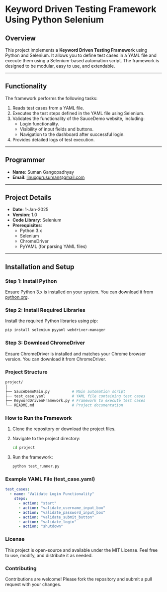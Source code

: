 # Keyword Driven Testing Framework Using Python Selenium

## Overview
This project implements a **Keyword Driven Testing Framework** using Python and Selenium. It allows you to define test cases in a YAML file and execute them using a Selenium-based automation script. The framework is designed to be modular, easy to use, and extendable.

---

## Functionality
The framework performs the following tasks:
1. Reads test cases from a YAML file.
2. Executes the test steps defined in the YAML file using Selenium.
3. Validates the functionality of the SauceDemo website, including:
   - Login functionality.
   - Visibility of input fields and buttons.
   - Navigation to the dashboard after successful login.
4. Provides detailed logs of test execution.

---

## Programmer
- **Name**: Suman Gangopadhyay
- **Email**: [linuxgurusuman@gmail.com](mailto:linuxgurusuman@gmail.com)

---

## Project Details
- **Date**: 1-Jan-2025
- **Version**: 1.0
- **Code Library**: Selenium
- **Prerequisites**:
  - Python 3.x
  - Selenium
  - ChromeDriver
  - PyYAML (for parsing YAML files)

---

## Installation and Setup

### Step 1: Install Python
Ensure Python 3.x is installed on your system. You can download it from [python.org](https://www.python.org/).

### Step 2: Install Required Libraries
Install the required Python libraries using pip:
```bash
pip install selenium pyyaml webdriver-manager
```

### Step 3: Download ChromeDriver
Ensure ChromeDriver is installed and matches your Chrome browser version. You can download it from ChromeDriver.

### Project Structure
```bash
project/
│
├── SauceDemoMain.py          # Main automation script
├── test_case.yaml            # YAML file containing test cases
├── KeywordDrivenFramework.py # Framework to execute test cases
└── README.md                 # Project documentation
```

### How to Run the Framework
  1. Clone the repository or download the project files.

  2. Navigate to the project directory:
     ```bash
     cd project
     ```
  4. Run the framework:
     ```bash
     python test_runner.py
     ```
### Example YAML File (test_case.yaml)
```yaml
test_cases:
  - name: "Validate Login Functionality"
    steps:
      - action: "start"
      - action: "validate_username_input_box"
      - action: "validate_password_input_box"
      - action: "validate_submit_button"
      - action: "validate_login"
      - action: "shutdown"
```

### License
This project is open-source and available under the MIT License. Feel free to use, modify, and distribute it as needed.

### Contributing
Contributions are welcome! Please fork the repository and submit a pull request with your changes.
